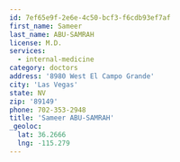 ```yaml
---
id: 7ef65e9f-2e6e-4c50-bcf3-f6cdb93ef7af
first_name: Sameer
last_name: ABU-SAMRAH
license: M.D.
services:
  - internal-medicine
category: doctors
address: '8980 West El Campo Grande'
city: 'Las Vegas'
state: NV
zip: '89149'
phone: 702-353-2948
title: 'Sameer ABU-SAMRAH'
_geoloc:
  lat: 36.2666
  lng: -115.279
---
```

